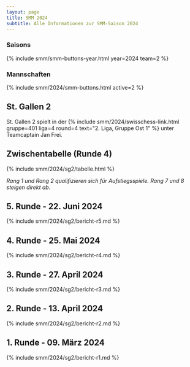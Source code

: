```yaml
---
layout: page
title: SMM 2024
subtitle: Alle Informationen zur SMM-Saison 2024
---
```


### Saisons

{% include smm/smm-buttons-year.html year=2024 team=2 %}

### Mannschaften

{% include smm/2024/smm-buttons.html active=2 %}

## St. Gallen 2

St. Gallen 2 spielt in der {% include smm/2024/swisschess-link.html gruppe=401 liga=4 round=4 text="2. Liga, Gruppe Ost 1" %} unter Teamcaptain Jan Frei.

## Zwischentabelle (Runde 4)

{% include smm/2024/sg2/tabelle.html %}

_Rang 1 und Rang 2 qualifizieren sich für Aufstiegsspiele. Rang 7 und 8 steigen direkt ab._

## 5. Runde - 22. Juni 2024

{% include smm/2024/sg2/bericht-r5.md %}

## 4. Runde - 25. Mai 2024

{% include smm/2024/sg2/bericht-r4.md %}

## 3. Runde - 27. April 2024

{% include smm/2024/sg2/bericht-r3.md %}

## 2. Runde - 13. April 2024

{% include smm/2024/sg2/bericht-r2.md %}

## 1. Runde - 09. März 2024

{% include smm/2024/sg2/bericht-r1.md %}

<style>
table th, table td:nth-of-type(4) {
    white-space: nowrap;
}
</style>
